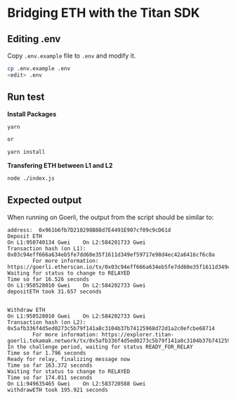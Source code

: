 # Bridging ETH with the Titan SDK

## Editing .env

Copy `.env.example` file to `.env` and modify it.

```sh
cp .env.example .env
<edit> .env
```

## Run test

**Install Packages**

```sh
yarn

or

yarn install
```

**Transfering ETH between L1 and L2**

```sh
node ./index.js
```

## Expected output

When running on Goerli, the output from the script should be similar to:

```
address:  0x961b6fb7D210298B88d7E4491E907cf09c9cD61d
Deposit ETH
On L1:950740134 Gwei    On L2:584201733 Gwei
Transaction hash (on L1): 0x03c94eff666a634eb5fe7dd60e35f1611d349ef59717e98d4ec42a6416cf6c8a
        For more information: https://goerli.etherscan.io/tx/0x03c94eff666a634eb5fe7dd60e35f1611d349ef59717e98d4ec42a6416cf6c8a
Waiting for status to change to RELAYED
Time so far 16.526 seconds
On L1:950528010 Gwei    On L2:584202733 Gwei
depositETH took 31.657 seconds


Withdraw ETH
On L1:950528010 Gwei    On L2:584202733 Gwei
Transaction hash (on L2): 0x5afb336f4d5ed0273c5b79f141a8c3104b37b74125968d72d1a2c0efcbe68714
        For more information: https://explorer.titan-goerli.tokamak.network/tx/0x5afb336f4d5ed0273c5b79f141a8c3104b37b74125968d72d1a2c0efcbe68714
In the challenge period, waiting for status READY_FOR_RELAY
Time so far 1.796 seconds
Ready for relay, finalizing message now
Time so far 163.372 seconds
Waiting for status to change to RELAYED
Time so far 174.011 seconds
On L1:949635465 Gwei    On L2:583720588 Gwei
withdrawETH took 195.921 seconds

```